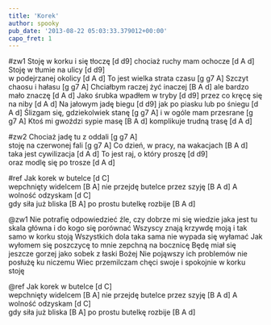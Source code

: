 ```yaml
---
title: 'Korek'
author: spooky
pub_date: '2013-08-22 05:03:33.379012+00:00'
capo_fret: 1
---
```


#zw1
Stoję w korku i się tłoczę [d d9]
chociaż ruchy mam ochocze [d A d]
Stoję w tłumie na ulicy [d d9]                     
w podejrzanej okolicy [d A d]
To jest wielka strata czasu [g g7 A]
Szczyt chaosu i hałasu [g g7 A]
Chciałbym raczej żyć inaczej [B A d]
ale bardzo mało znaczę [d A d]
Jako śrubka wpadłem w tryby [d d9]
przez co kręcę się na niby [d A d]
Na jałowym jadę biegu [d d9]
jak po piasku lub po śniegu [d A d]
Ślizgam się, gdziekolwiek stanę [g g7 A]
i w ogóle mam przesrane [g g7 A]
Ktoś mi gwoździ sypie masę [B A d]
komplikuje trudną trasę [d A d]

#zw2
Chociaż jadę tu z oddali [g g7 A]                   
stoję na czerwonej fali [g g7 A]
Co dzień, w pracy, na wakacjach [B A d] 
taka jest cywilizacja [d A d]
To jest raj, o który proszę [d d9]              
oraz modlę się po trosze [d A d]

#ref
Jak korek w butelce [d C]                
wepchnięty widelcem [B A]
nie przejdę butelce przez szyję [B A d]
A wolność odzyskam [d C]     
gdy siła już bliska [B A] 
po prostu butelkę rozbije [B A d]             

@zw1
Nie potrafię odpowiedzieć
źle, czy dobrze  mi się wiedzie
jaka jest tu skala główna 
i do kogo się porównać
Wszyscy znają krzywdę moją 
i tak samo w korku stoją
Wszystkich dola taka sama
nie wypada się wyłamać
Jak wyłomem się poszczycę
to mnie zepchną na bocznicę
Będę miał się jeszcze gorzej 
jako sobek z łaski Bożej
Nie pojąwszy ich problemów
nie posłużę ku niczemu
Wiec przemilczam chęci swoje 
i spokojnie w korku stoję

@ref
Jak korek w butelce [d C]                
wepchnięty widelcem [B A]
nie przejdę butelce przez szyję [B A d]
A wolność odzyskam [d C]     
gdy siła już bliska [B A] 
po prostu butelkę rozbije [B A d]